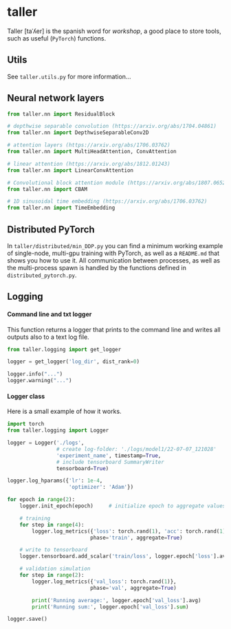# taller

Taller [taˈʎer] is the spanish word for *workshop*, a good place to store tools, such as useful (`PyTorch`) functions.

## Utils

See `taller.utils.py` for more information... 

## Neural network layers

```python
from taller.nn import ResidualBlock

# depthwise separable convolution (https://arxiv.org/abs/1704.04861)
from taller.nn import DepthwiseSeparableConv2D

# attention layers (https://arxiv.org/abs/1706.03762)
from taller.nn import MultiHeadAttention, ConvAttention

# linear attention (https://arxiv.org/abs/1812.01243)
from taller.nn import LinearConvAttention

# Convolutional block attention module (https://arxiv.org/abs/1807.06521)
from taller.nn import CBAM

# 1D sinusoidal time embedding (https://arxiv.org/abs/1706.03762)
from taller.nn import TimeEmbedding
```

## Distributed PyTorch

In `taller/distributed/min_DDP.py` you can find a minimum working example of single-node,
multi-gpu training with PyTorch, as well as a `README.md` that shows you how to use it.
All communication between processes, as well as the multi-process spawn is handled by
the functions defined in `distributed_pytorch.py`.



## Logging

#### Command line and txt logger

This function returns a logger that prints to the command line and writes 
all outputs also to a text log file.

```python
from taller.logging import get_logger

logger = get_logger('log_dir', dist_rank=0)

logger.info("...")
logger.warning("...")
```

#### Logger class

Here is a small example of how it works.

```python
import torch
from taller.logging import Logger

logger = Logger('./logs',
                # create log-folder: './logs/model1/22-07-07_121028'
                'experiment_name', timestamp=True,
                # include tensorboard SummaryWriter
                tensorboard=True)

logger.log_hparams({'lr': 1e-4,
                    'optimizer': 'Adam'})

for epoch in range(2):
    logger.init_epoch(epoch)     # initialize epoch to aggregate values

    # training
    for step in range(4):
        logger.log_metrics({'loss': torch.rand(1), 'acc': torch.rand(1)},
                           phase='train', aggregate=True)

    # write to tensorboard
    logger.tensorboard.add_scalar('train/loss', logger.epoch['loss'].avg)

    # validation simulation
    for step in range(2):
        logger.log_metrics({'val_loss': torch.rand(1)},
                           phase='val', aggregate=True)

        print('Running average:', logger.epoch['val_loss'].avg)
        print('Running sum:', logger.epoch['val_loss'].sum)

logger.save()
```


